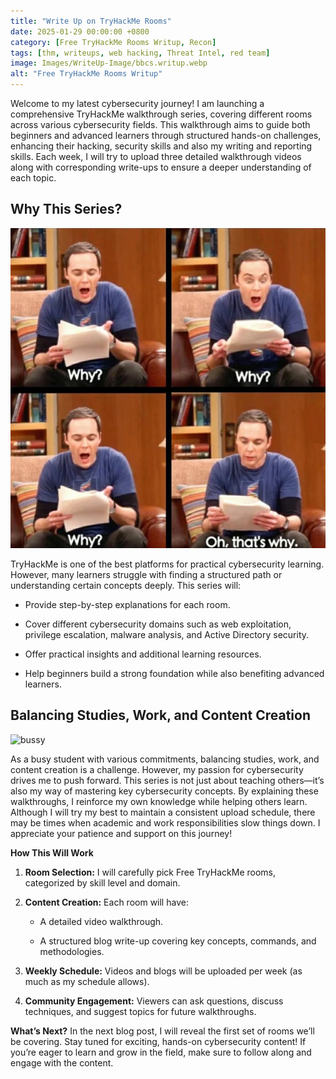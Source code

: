 ```yaml
---
title: "Write Up on TryHackMe Rooms"
date: 2025-01-29 00:00:00 +0800
category: [Free TryHackMe Rooms Writup, Recon]
tags: [thm, writeups, web hacking, Threat Intel, red team]
image: Images/WriteUp-Image/bbcs.writup.webp
alt: "Free TryHackMe Rooms Writup"
---
```


Welcome to my latest cybersecurity journey! I am launching a comprehensive TryHackMe walkthrough series, covering different rooms across various cybersecurity fields. This walkthrough aims to guide both beginners and advanced learners through structured hands-on challenges, enhancing their hacking, security skills and also my writing and reporting skills. Each week, I will try to upload three detailed walkthrough videos along with corresponding write-ups to ensure a deeper understanding of each topic.

## **Why This Series?** 

![Why](Images/why.webp)

TryHackMe is one of the best platforms for practical cybersecurity learning. However, many learners struggle with finding a structured path or understanding certain concepts deeply. This series will:

- Provide step-by-step explanations for each room.
    
- Cover different cybersecurity domains such as web exploitation, privilege escalation, malware analysis, and Active Directory security.
    
- Offer practical insights and additional learning resources.
    
- Help beginners build a strong foundation while also benefiting advanced learners.
    

## **Balancing Studies, Work, and Content Creation** 

![bussy](Images/yes-you-can-work-and-study-how-to-balance-part-time-work-and-academic-studies.gif)

As a busy student with various commitments, balancing studies, work, and content creation is a challenge. However, my passion for cybersecurity drives me to push forward. This series is not just about teaching others—it’s also my way of mastering key cybersecurity concepts. By explaining these walkthroughs, I reinforce my own knowledge while helping others learn. Although I will try my best to maintain a consistent upload schedule, there may be times when academic and work responsibilities slow things down. I appreciate your patience and support on this journey!

**How This Will Work**

1. **Room Selection:** I will carefully pick Free TryHackMe rooms, categorized by skill level and domain.
    
2. **Content Creation:** Each room will have:
    
    - A detailed video walkthrough.
        
    - A structured blog write-up covering key concepts, commands, and methodologies.
        
3. **Weekly Schedule:** Videos and blogs will be uploaded per week (as much as my schedule allows).
    
4. **Community Engagement:** Viewers can ask questions, discuss techniques, and suggest topics for future walkthroughs.
    


**What’s Next?** In the next blog post, I will reveal the first set of rooms we’ll be covering. Stay tuned for exciting, hands-on cybersecurity content! If you’re eager to learn and grow in the field, make sure to follow along and engage with the content.
